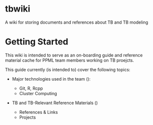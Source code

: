 # tbwiki
A wiki for storing documents and references about TB and TB modeling

# Getting Started
This wiki is intended to serve as an on-boarding guide and reference material 
cache for PPML team members working on TB proejcts.

This guide currently (is intended to) cover the following topics: 

  - Major technologies used in the team ([](technologies.md)):
    - Git, R, Rcpp 
    - Cluster Computing 

  - TB and TB-Relevant Reference Materials ([](references.md))
    - References & Links
    - Projects


